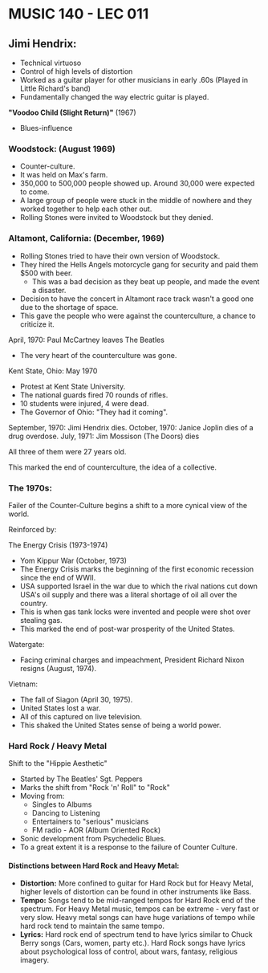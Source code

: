 # MUSIC 140 - LEC 011
## Jimi Hendrix:
- Technical virtuoso
- Control of high levels of distortion
- Worked as a guitar player for other musicians in early .60s (Played in Little Richard's band)
- Fundamentally changed the way electric guitar is played.

**"Voodoo Child (Slight Return)"** (1967)
- Blues-influence

### Woodstock: (August 1969)
- Counter-culture.
- It was held on Max's farm.
- 350,000 to 500,000 people showed up. Around 30,000 were expected to come.
- A large group of people were stuck in the middle of nowhere and they worked together to help each other out.
- Rolling Stones were invited to Woodstock but they denied.

### Altamont, California: (December, 1969)
- Rolling Stones tried to have their own version of Woodstock.
- They hired the Hells Angels motorcycle gang for security and paid them $500 with beer.
  - This was a bad decision as they beat up people, and made the event a disaster.
- Decision to have the concert in Altamont race track wasn't a good one due to the shortage of space.
- This gave the people who were against the counterculture, a chance to criticize it.

April, 1970: Paul McCartney leaves The Beatles
- The very heart of the counterculture was gone.

Kent State, Ohio: May 1970
- Protest at Kent State University.
- The national guards fired 70 rounds of rifles.
- 10 students were injured, 4 were dead.
- The Governor of Ohio: "They had it coming".

September, 1970: Jimi Hendrix dies.
October, 1970: Janice Joplin dies of a drug overdose.
July, 1971: Jim Mossison (The Doors) dies

All three of them were 27 years old.

This marked the end of counterculture, the idea of a collective.

### The 1970s:
Failer of the Counter-Culture begins a shift to a more cynical view of the world.

Reinforced by:

The Energy Crisis (1973-1974)
- Yom Kippur War (October, 1973)
- The Energy Crisis marks the beginning of the first economic recession since the end of WWII.
- USA supported Israel in the war due to which the rival nations cut down USA's oil supply and there was a literal shortage of oil all over the country.
- This is when gas tank locks were invented and people were shot over stealing gas.
- This marked the end of post-war prosperity of the United States.

Watergate:
- Facing criminal charges and impeachment, President Richard Nixon resigns (August, 1974).

Vietnam:
- The fall of Siagon (April 30, 1975).
- United States lost a war.
- All of this captured on live television.
- This shaked the United States sense of being a world power.

### Hard Rock / Heavy Metal
Shift to the "Hippie Aesthetic"
- Started by The Beatles' Sgt. Peppers
- Marks the shift from "Rock 'n' Roll" to "Rock"
- Moving from:
  - Singles to Albums
  - Dancing to Listening
  - Entertainers to "serious" musicians
  - FM radio - AOR (Album Oriented Rock)
- Sonic development from Psychedelic Blues.
- To a great extent it is a response to the failure of Counter Culture.

#### Distinctions between Hard Rock and Heavy Metal:
- **Distortion:** More confined to guitar for Hard Rock but for Heavy Metal, higher levels of distortion can be found in other instruments like Bass.
- **Tempo:** Songs tend to be mid-ranged tempos for Hard Rock end of the spectrum. For Heavy Metal music, tempos can be extreme - very fast or very slow. Heavy metal songs can have huge variations of tempo while hard rock tend to maintain the same tempo.
- **Lyrics:** Hard rock end of spectrum tend to have lyrics similar to Chuck Berry songs (Cars, women, party etc.). Hard Rock songs have lyrics about psychological loss of control, about wars, fantasy, religious imagery.
<!--stackedit_data:
eyJoaXN0b3J5IjpbMjc1MDU5NzI4LC05NjAzMTU3MTUsLTEyNT
YwMDMxMTksMTA0OTk3OTAwNywtMTMxMTE2NzAxNCwxMzYzMDgx
NTU5LDY3ODc4Njg2NiwtMTQ4MjkwMTg0LC0xNjE1MzQ2NTE1LD
M3MTAwNzkxNSwtMzMwNjI2ODA1LC0yMDU3ODkyMjYwXX0=
-->